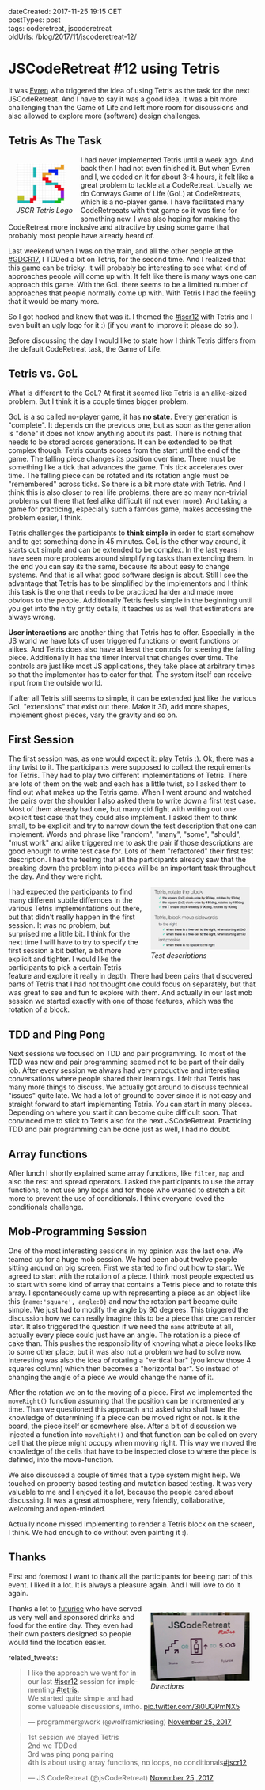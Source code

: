 dateCreated: 2017-11-25 19:15 CET  
postTypes: post  
tags: coderetreat, jscoderetreat  
oldUrls: /blog/2017/11/jscoderetreat-12/  

# JSCodeRetreat #12 using Tetris

It was [Evren] who triggered the idea of using Tetris as the task for the next JSCodeRetreat.
And I have to say it was a good idea, it was a bit more challenging than the Game of Life
and left more room for discussions and also allowed to explore more (software) design challenges.

[Evren]: https://twitter.com/yortuc

## Tetris As The Task

<div style="float: left; padding: 1rem;">
  <img src="./tetris-logo.png" alt="directions" width=100 class="sizeup-onhover-image scale2 origin-left-top" />
  <br/><em>JSCR Tetris Logo</em>
</div>

I had never implemented Tetris until a week ago. And back then I had not even finished it.
But when Evren and I, we coded on it for about 3-4 hours, it felt like a great problem to tackle at a
CodeRetreat. Usually we do Conways Game of Life (GoL) at CodeRetreats, which is a no-player game.
I have facilitated many CodeRetreeats with that game so it was time for something new.
I was also hoping for making the CodeRetreat more inclusive and attractive by using some game that
probably most people have already heard of.

Last weekend when I was on the train, and all the other people at the [#GDCR17][gdcr17], I TDDed a bit
on Tetris, for the second time. And I realized that this game can be tricky. It will probably be 
interesting to see what kind of approaches people will come up with. It felt like there is many ways
one can approach this game. With the GoL there seems to be a limitted number of approaches that people
normally come up with. With Tetris I had the feeling that it would be many more.

So I got hooked and knew that was it. I themed the [#jscr12][jscr12] with Tetris and I even built an ugly
logo for it :) (if you want to improve it please do so!).

Before discussing the day I would like to state how I think Tetris differs from the default CodeRetreat
task, the Game of Life.

[gdcr17]: https://twitter.com/hashtag/gdcr17?f=tweets&vertical=default
[jscr12]: https://twitter.com/hashtag/jscr12?f=tweets&vertical=default

## Tetris vs. GoL

What is different to the GoL? At first it seemed like Tetris is an alike-sized problem. But I think it
is a couple times bigger problem. 

GoL is a so called no-player game, it has **no state**. Every 
generation is "complete". It depends on the previous one, but as soon as the generation is "done"
it does not know anything about its past.
There is nothing that needs to be stored across generations. It can be extended to be that complex though.
Tetris counts scores from the start until the end of the game. The falling piece changes its position over time. 
There must be something like a tick that advances the game. 
This tick accelerates over time. The falling piece can be rotated and its rotation angle must be "remembered" across ticks.
So there is a bit more state with Tetris. And I think this is also closer to real life problems, there
are so many non-trivial problems out there that feel alike difficult (if not even more). And taking a game
for practicing, especially such a famous game, makes accessing the problem easier, I think.

Tetris challenges the participants to **think simple** in order to start somehow and to get something
done in 45 minutes.
GoL is the other way around, it starts out simple and can be extended to be complex. 
In the last years I have seen more problems around simplifying 
tasks than extending them. In the end you can say its the same, because its about easy to change
systems. And that is all what good software design is about.
Still I see the advantage that Tetris has to be simplified by the implementors and I think
this task is the one that needs to be practiced harder and made more obvious to the people.
Additionally Tetris feels simple in the beginning until you get into the nitty gritty details,
it teaches us as well that estimations are always wrong. 

**User interactions** are another thing that Tetris has to offer. Especially in the JS world
we have lots of user triggered functions or event functions or alikes. And Tetris does also have
at least the controls for steering the falling piece. Additionally it has the timer interval that changes over time.
The controls are just like most JS applications, they take place at arbitrary times
so that the implementor has to cater for that. The system itself can receive input from the outside world.

If after all Tetris still seems to simple, it can be extended just like the various GoL 
"extensions" that exist out there. Make it 3D, add more shapes, implement ghost pieces,
vary the gravity and so on.

## First Session

The first session was, as one would expect it: play Tetris :). Ok, there was a tiny twist to it. The
participants were supposed to collect the requirements for Tetris. They had to play two different implementations
of Tetris. There are lots of them on the web and each has a little twist, so I asked them to find out 
what makes up the Tetris game. When I went around and watched the pairs over the shoulder I also asked them
to write down a first test case. Most of them already had one, but many did fight with writing out one
explicit test case that they could also implement.
I asked them to think small, to be explicit and try to narrow down the test description that one can 
implement. Words and phrase like "random", "many", "some", "should", "must work" and alike triggered me to
ask the pair if those descriptions are good enough to write test case for.
Lots of them "refactored" their first test description. I had the feeling that all the participants
already saw that the breaking down the problem into pieces will be an important task throughout the day.
And they were right.

<div style="float: right; padding: 1rem; padding-top: 0;">
  <img src="./test-descriptions.png" alt="directions" width=200 class="sizeup-onhover-image scale2 origin-right-top" />
  <br/><em>Test descriptions</em>
</div>

I had expected the participants to find many different subtle differnces in the various Tetris implementations
out there, but that didn't really happen in the first session. It was no problem, but surprised me a little bit.
I think for the next time I will have to try to specify the first session a bit better, a bit more 
explicit and tighter. I would like the participants to pick a certain Tetris feature and explore it really in depth.
There had been pairs that discovered parts of Tetris that I had not thought one could focus on separately, but 
that was great to see and fun to explore with them. And actually in our last mob session we started exactly
with one of those features, which was the rotation of a block.

## TDD and Ping Pong

Next sessions we focused on TDD and pair programming. To most of the TDD was new and pair programming seemed
not to be part of their daily job. After every session we always had very productive and interesting conversations
where people shared their learnings. I felt that Tetris has many more things to discuss. We actually got
around to discuss technical "issues" quite late. We had a lot of ground to cover since it is not easy and straight
forward to start implementing Tetris. You can start in many places. Depending on where you start it can become
quite difficult soon. That convinced me to stick to Tetris also for the next JSCodeRetreat.
Practicing TDD and pair programming can be done just as well, I had no doubt.

## Array functions

After lunch I shortly explained some array functions, like `filter`, `map` and also the rest and spread operators.
I asked the participants to use the array functions, to not use any loops and for those who wanted to stretch a bit
more to prevent the use of conditionals. I think everyone loved the conditionals challenge.

## Mob-Programming Session

One of the most interesting sessions in my opinion was the last one. We teamed up for a huge mob session. We
had been about twelve people sitting around on big screen. First we started to find out how to start.
We agreed to start with the rotation of a piece. I think most people expected us to start with some
kind of array that contains a Tetris piece and to rotate this array.
I spontaneously came up with representing a piece as an object like this `{name:'square', angle:0}`
and now the rotation part became quite simple. We just had to modify the angle by 90 degrees.
This triggered the discussion how we can really imagine this to be a piece that one can render later.
It also triggered the question if we need the `name` attribute at all, actually every piece could just have
an angle. The rotation is a piece of cake than. This pushes the responsibility of knowing what a piece looks
like to some other place, but it was also not a problem we had to solve now.
Interesting was also the idea of rotating a "vertical bar" (you know those 4 squares column) which then
becomes a "horizontal bar". So instead of changing the angle of a piece we would change the name of it.

After the rotation we on to the moving of a piece. First we implemented the `moveRight()` function
assuming that the position can be incremented any time. Than we questioned this approach and asked
who shall have the knowledge of determining if a piece can be moved right or not. Is it the board,
the piece itself or somewhere else. After a bit of discussion we injected a function into `moveRight()`
and that function can be called on every cell that the piece might occupy when moving right. This
way we moved the knowledge of the cells that have to be inspected close to where the piece is 
defined, into the move-function.

We also discussed a couple of times that a type system might help. We touched on property based testing and
mutation based testing. It was very valuable to me and I enjoyed it a lot, because the people cared
about discussing. It was a great atmosphere, very friendly, collaborative, welcoming and open-minded.

Actually noone missed implementing to render a Tetris block on the screen, I think.
We had enough to do without even painting it :).

## Thanks

First and foremost I want to thank all the participants for beeing part of this event.
I liked it a lot. It is always a pleasure again. And I will love to do it again.

<div style="float: right; padding: 1rem;">
  <img src="./directions.jpg" alt="directions" width=200 class="sizeup-onhover-image scale2 origin-right-top" />
  <br/><em>Directions</em>
</div>

Thanks a lot to [futurice] who have served us very well and sponsored drinks and food for the entire day.
They even had their own posters designed so people would find the location easier.

[futurice]: https://twitter.com/futurice

related_tweets:

<blockquote class="twitter-tweet" data-partner="tweetdeck"><p lang="en" dir="ltr">I like the approach we went for in our last <a href="https://twitter.com/hashtag/jscr12?src=hash&amp;ref_src=twsrc%5Etfw">#jscr12</a> session for implementing <a href="https://twitter.com/hashtag/tetris?src=hash&amp;ref_src=twsrc%5Etfw">#tetris</a>. <br>We started quite simple and had some valueable discussions, imho. <a href="https://t.co/3i0UQPmNX5">pic.twitter.com/3i0UQPmNX5</a></p>&mdash; programmer@work (@wolframkriesing) <a href="https://twitter.com/wolframkriesing/status/934480043711127554?ref_src=twsrc%5Etfw">November 25, 2017</a></blockquote>
<blockquote class="twitter-tweet" data-partner="tweetdeck"><p lang="en" dir="ltr">1st session we played Tetris<br>2nd we TDDed<br>3rd was ping pong pairing<br>4th is about using array functions, no loops, no conditionals<a href="https://twitter.com/hashtag/jscr12?src=hash&amp;ref_src=twsrc%5Etfw">#jscr12</a></p>&mdash; JS CodeRetreat (@jsCodeRetreat) <a href="https://twitter.com/jsCodeRetreat/status/934409989690679296?ref_src=twsrc%5Etfw">November 25, 2017</a></blockquote>




